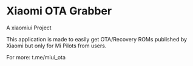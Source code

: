 # Xiaomi OTA Grabber

A xiaomiui Project

This application is made to easily get OTA/Recovery ROMs published by Xiaomi but only for Mi Pilots from users. 

For more: t.me/miui_ota